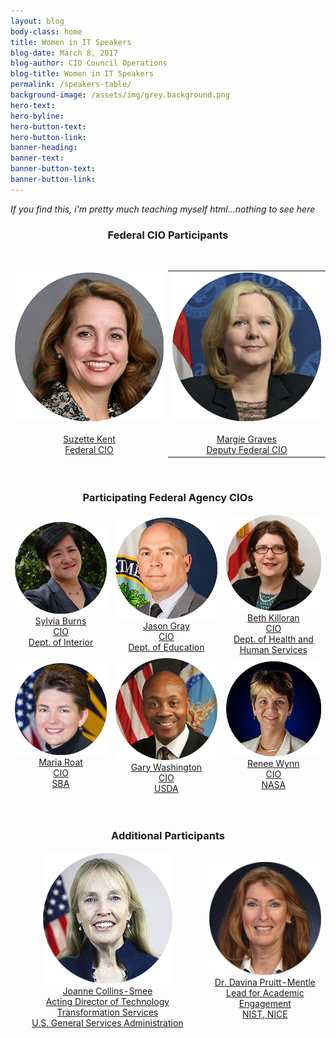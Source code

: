 ```yaml
---
layout: blog
body-class: home
title: Women in IT Speakers
blog-date: March 8, 2017
blog-author: CIO Council Operations
blog-title: Women in IT Speakers
permalink: /speakers-table/
background-image: /assets/img/grey.background.png
hero-text:  
hero-byline:
hero-button-text: 
hero-button-link: 
banner-heading: 
banner-text: 
banner-button-text: 
banner-button-link: 
---
```


<p><em>If you find this, i'm pretty much teaching myself html...nothing to see here</em></p>

<h3><center>Federal CIO Participants</center></h3>

<table style="border:hidden;">
  <tr>
    <td style="border:hidden;"><center><img src="/assets/img/Canva_SuzetteKent_2.png"></center><br><a href="/about/members-and-leadership/Suzette-Kent/"><center>Suzette Kent <br> Federal CIO</center></a></td>
    <td><center><img src="/assets/img/Canva_MargieGraves_2.png"></center><br><center><a href="https://www.cio.gov/about/members-and-leadership/margie-graves/">Margie Graves<br> Deputy Federal CIO</a></center></td><br>
  </tr>
</table>

<br>

<h3><center>Participating Federal Agency CIOs</center></h3>

<table style="border:hidden;">
  <tr style="text-align:center;">
    <td style="border:hidden;"><img src="/assets/img/Canva_SylivaBurns_2.png"><br><center><a href="https://www.cio.gov/about/members-and-leadership/ms-sylvia-burns/">Sylvia Burns <br> CIO <br> Dept. of Interior</a></center></td>
    <td style="border:hidden;"><img src="/assets/img/Canva_JasonGray_2.png"><br><center><a href="https://www.cio.gov/about/members-and-leadership/mr-jason-gray/">Jason Gray <br> CIO <br> Dept. of Education</a></center></td>
    <td style="border:hidden;"><img src="/assets/img/Canva_BethKilloran_2.png"><br><center><a href="https://www.cio.gov/about/members-and-leadership/ms-beth-anne-killoran/">Beth Killoran <br> CIO <br> Dept. of Health and Human Services</a></center></td>
  </tr>
  <tr style="text-align:center;">
    <td style="border:hidden;"><img src="/assets/img/Canva_MariaRoat_2.png"><br><center><a href="https://www.cio.gov/about/members-and-leadership/ms-maria-roat/">Maria Roat <br> CIO <br> SBA</a></center></td>
    <td style="border:hidden;"><img src="/assets/img/Canva_GaryWashington_2.png"><!--img src="/assets/img/event.winit.maria-roat_circle.png"--><br><center><a href="https://www.cio.gov/about/members-and-leadership/washington-gary/">Gary Washington <br> CIO <br> USDA</a></center></td>
    <td style="border:hidden;"><img src="/assets/img/Canva_ReneeWynn_2.png"><br><center><a href="https://www.cio.gov/about/members-and-leadership/ms-renee-wynn/">Renee Wynn <br> CIO <br> NASA</a></center></td>
  </tr>
</table>

<br>

<h3><center>Additional Participants</center></h3>

<table align="center">
<tr style="text-align:center;">
  <td style="border:hidden;"><img src="/assets/img/event.winit.JoanneCollinsSmee_original.png"><a href="https://www.cio.gov/about/members-and-leadership/Joanne-Collins-Smee/"><br><center>Joanne Collins-Smee <br>Acting Director of Technology Transformation Services<br> U.S. General Services Administration</center></a></td>
  <td style="border:hidden;align:center"><img src="/assets/img/event.davina_pruitt-mentl_circle.png"><br><a href="https://www.cio.gov/about/members-and-leadership/Dr-Davina-Pruitt-Mentle/">Dr. Davina Pruitt-Mentle <br> Lead for Academic Engagement <br> NIST, NICE</a></td>
</tr>
</table>
